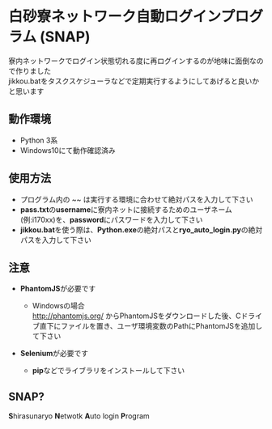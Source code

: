 # 白砂寮ネットワーク自動ログインプログラム (SNAP)

寮内ネットワークでログイン状態切れる度に再ログインするのが地味に面倒なので作りました  
jikkou.batをタスクスケジューラなどで定期実行するようにしてあげると良いかと思います

## 動作環境
- Python 3系
- Windows10にて動作確認済み

## 使用方法
- プログラム内の ~~ は実行する環境に合わせて絶対パスを入力して下さい
- **pass.txt**の**username**に寮内ネットに接続するためのユーザネーム(例:i170xx)を、**password**にパスワードを入力して下さい  
- **jikkou.bat**を使う際は、**Python.exe**の絶対パスと**ryo_auto_login.py**の絶対パスを入力して下さい  

## 注意
- **PhantomJS**が必要です  
  - Windowsの場合  
http://phantomjs.org/ からPhantomJSをダウンロードした後、Cドライブ直下にファイルを置き、ユーザ環境変数のPathにPhantomJSを追加して下さい  

- **Selenium**が必要です  
  - **pip**などでライブラリをインストールして下さい

## SNAP?
**S**hirasunaryo **N**etwotk **A**uto login **P**rogram

